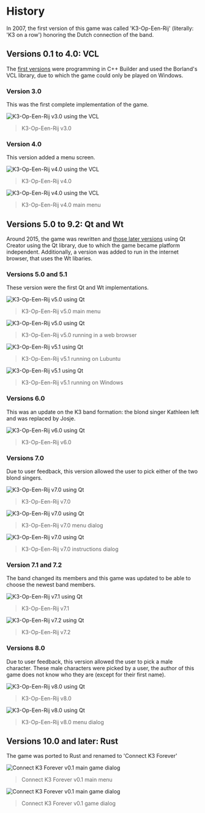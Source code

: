 # History

In 2007, the first version of this game was called 'K3-Op-Een-Rij' (literally: 'K3 on a row')
honoring the Dutch connection of the band.

## Versions 0.1 to 4.0: VCL

The [first versions](https://github.com/richelbilderbeek/K3OpEenRijVcl)
were programming in C++ Builder and used the Borland's VCL library,
due to which the game could only be played on Windows.

### Version 3.0

This was the first complete implementation of the game.

![K3-Op-Een-Rij v3.0 using the VCL](K3OpEenRij_3_0.png)

> K3-Op-Een-Rij v3.0

### Version 4.0

This version added a menu screen.

![K3-Op-Een-Rij v4.0 using the VCL](K3OpEenRij_4_0.png)

> K3-Op-Een-Rij v4.0

![K3-Op-Een-Rij v4.0 using the VCL](K3OpEenRijMenu_4_0.png)

> K3-Op-Een-Rij v4.0 main menu

## Versions 5.0 to 9.2: Qt and Wt

Around 2015, the game was rewritten and
[those later versions](https://github.com/richelbilderbeek/K3OpEenRij)
using Qt Creator using the Qt library, due to which the game
became platform independent. Additionally,
a version was added to run in the internet browser,
that uses the Wt libaries.

### Versions 5.0 and 5.1

These version were the first Qt and Wt implementations.

![K3-Op-Een-Rij v5.0 using Qt](K3OpEenRijMenu_5_0.png)

> K3-Op-Een-Rij v5.0 main menu

![K3-Op-Een-Rij v5.0 using Qt](K3OpEenRij_5_0.png)

> K3-Op-Een-Rij v5.0 running in a web browser

![K3-Op-Een-Rij v5.1 using Qt](K3OpEenRij_5_1Lubuntu.png)

> K3-Op-Een-Rij v5.1 running on Lubuntu

![K3-Op-Een-Rij v5.1 using Qt](K3OpEenRij_5_1Windows.png)

> K3-Op-Een-Rij v5.1 running on Windows

### Versions 6.0

This was an update on the K3 band formation: the blond
singer Kathleen left and was replaced by Josje.

![K3-Op-Een-Rij v6.0 using Qt](K3OpEenRij_6_0.png)

> K3-Op-Een-Rij v6.0

### Versions 7.0

Due to user feedback, this version allowed the user to pick
either of the two blond singers.

![K3-Op-Een-Rij v7.0 using Qt](K3OpEenRij_7_0.png)

> K3-Op-Een-Rij v7.0

![K3-Op-Een-Rij v7.0 using Qt](K3OpEenRijMenu_7_0.png)

> K3-Op-Een-Rij v7.0 menu dialog

![K3-Op-Een-Rij v7.0 using Qt](K3OpEenRijInstructions_7_0.png)

> K3-Op-Een-Rij v7.0 instructions dialog

### Version 7.1 and 7.2

The band changed its members and this game was updated to be
able to choose the newest band members.

![K3-Op-Een-Rij v7.1 using Qt](K3OpEenRij_7_1.png)

> K3-Op-Een-Rij v7.1

![K3-Op-Een-Rij v7.2 using Qt](K3OpEenRij_7_2.png)

> K3-Op-Een-Rij v7.2

### Versions 8.0

Due to user feedback, this version allowed the user to pick
a male character. These male characters were picked by a user,
the author of this game does not know who they are (except for their
first name).

![K3-Op-Een-Rij v8.0 using Qt](K3OpEenRij_8_0.png)

> K3-Op-Een-Rij v8.0

![K3-Op-Een-Rij v8.0 using Qt](K3OpEenRijMenu_8_0.png)

> K3-Op-Een-Rij v8.0 menu dialog

## Versions 10.0 and later: Rust

The game was ported to Rust and renamed to 'Connect K3 Forever'

![Connect K3 Forever v0.1 main game dialog](connect_k3_forever_0_1_menu.png)

> Connect K3 Forever v0.1 main menu

![Connect K3 Forever v0.1 main game dialog](connect_k3_forever_0_1_game.png)

> Connect K3 Forever v0.1 game dialog
